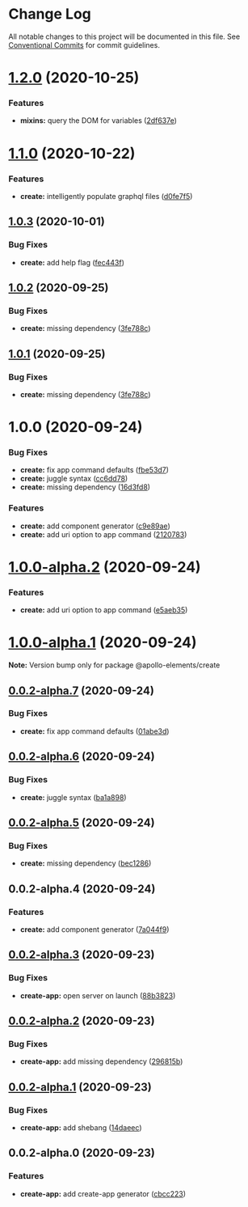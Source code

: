 # Change Log

All notable changes to this project will be documented in this file.
See [Conventional Commits](https://conventionalcommits.org) for commit guidelines.

# [1.2.0](https://github.com/apollo-elements/apollo-elements/compare/@apollo-elements/create@1.1.0...@apollo-elements/create@1.2.0) (2020-10-25)


### Features

* **mixins:** query the DOM for variables ([2df637e](https://github.com/apollo-elements/apollo-elements/commit/2df637e1babd35b5e0dc3af9d2de11f03e920938))





# [1.1.0](https://github.com/apollo-elements/apollo-elements/compare/@apollo-elements/create@1.0.3...@apollo-elements/create@1.1.0) (2020-10-22)


### Features

* **create:** intelligently populate graphql files ([d0fe7f5](https://github.com/apollo-elements/apollo-elements/commit/d0fe7f5ad3583a7f68284b528f30f7fae7234dcf))





## [1.0.3](https://github.com/apollo-elements/apollo-elements/compare/@apollo-elements/create@1.0.2...@apollo-elements/create@1.0.3) (2020-10-01)


### Bug Fixes

* **create:** add help flag ([fec443f](https://github.com/apollo-elements/apollo-elements/commit/fec443f7d7907e116e36472da26d3c707a3ba07c))





## [1.0.2](https://github.com/apollo-elements/apollo-elements/compare/@apollo-elements/create@1.0.0...@apollo-elements/create@1.0.2) (2020-09-25)


### Bug Fixes

* **create:** missing dependency ([3fe788c](https://github.com/apollo-elements/apollo-elements/commit/3fe788c5cbeebe7e33f38fd2bc649c45b9d497ce))





## [1.0.1](https://github.com/apollo-elements/apollo-elements/compare/@apollo-elements/create@1.0.0...@apollo-elements/create@1.0.1) (2020-09-25)


### Bug Fixes

* **create:** missing dependency ([3fe788c](https://github.com/apollo-elements/apollo-elements/commit/3fe788c5cbeebe7e33f38fd2bc649c45b9d497ce))





# 1.0.0 (2020-09-24)


### Bug Fixes

* **create:** fix app command defaults ([fbe53d7](https://github.com/apollo-elements/apollo-elements/commit/fbe53d719b49a42ace9d516b95352e2df403281f))
* **create:** juggle syntax ([cc6dd78](https://github.com/apollo-elements/apollo-elements/commit/cc6dd786d6974ea5acafb3f4f97b7239e2f837d6))
* **create:** missing dependency ([16d3fd8](https://github.com/apollo-elements/apollo-elements/commit/16d3fd8866bfcacb937b23c5f936fb7ec8caf1bc))


### Features

* **create:** add component generator ([c9e89ae](https://github.com/apollo-elements/apollo-elements/commit/c9e89ae5512be52d04d6980a687f25c83b264cd4))
* **create:** add uri option to app command ([2120783](https://github.com/apollo-elements/apollo-elements/commit/2120783863aa9c55bb142aa87224e1babf9c5cd3))





# [1.0.0-alpha.2](https://github.com/apollo-elements/apollo-elements/compare/@apollo-elements/create@1.0.0-alpha.1...@apollo-elements/create@1.0.0-alpha.2) (2020-09-24)


### Features

* **create:** add uri option to app command ([e5aeb35](https://github.com/apollo-elements/apollo-elements/commit/e5aeb3548e94d375cfa2b5e186de5e876182c77d))





# [1.0.0-alpha.1](https://github.com/apollo-elements/apollo-elements/compare/@apollo-elements/create@0.0.2-alpha.7...@apollo-elements/create@1.0.0-alpha.1) (2020-09-24)

**Note:** Version bump only for package @apollo-elements/create





## [0.0.2-alpha.7](https://github.com/apollo-elements/apollo-elements/compare/@apollo-elements/create@0.0.2-alpha.6...@apollo-elements/create@0.0.2-alpha.7) (2020-09-24)


### Bug Fixes

* **create:** fix app command defaults ([01abe3d](https://github.com/apollo-elements/apollo-elements/commit/01abe3dce6a7c3cb2a6fc1caaa7d63010a9d161b))





## [0.0.2-alpha.6](https://github.com/apollo-elements/apollo-elements/compare/@apollo-elements/create@0.0.2-alpha.5...@apollo-elements/create@0.0.2-alpha.6) (2020-09-24)


### Bug Fixes

* **create:** juggle syntax ([ba1a898](https://github.com/apollo-elements/apollo-elements/commit/ba1a898400f1b748e46f76feb50eb780e6029715))





## [0.0.2-alpha.5](https://github.com/apollo-elements/apollo-elements/compare/@apollo-elements/create@0.0.2-alpha.4...@apollo-elements/create@0.0.2-alpha.5) (2020-09-24)


### Bug Fixes

* **create:** missing dependency ([bec1286](https://github.com/apollo-elements/apollo-elements/commit/bec1286f16090fa7ff1f598cf081640a6669671d))





## 0.0.2-alpha.4 (2020-09-24)


### Features

* **create:** add component generator ([7a044f9](https://github.com/apollo-elements/apollo-elements/commit/7a044f92fb8fcd16cc46b04da0d0ac1d1274df7e))





## [0.0.2-alpha.3](https://github.com/apollo-elements/apollo-elements/compare/@apollo-elements/create-app@0.0.2-alpha.2...@apollo-elements/create-app@0.0.2-alpha.3) (2020-09-23)


### Bug Fixes

* **create-app:** open server on launch ([88b3823](https://github.com/apollo-elements/apollo-elements/commit/88b3823783de52f242184e450c005687ea4b0b80))





## [0.0.2-alpha.2](https://github.com/apollo-elements/apollo-elements/compare/@apollo-elements/create-app@0.0.2-alpha.1...@apollo-elements/create-app@0.0.2-alpha.2) (2020-09-23)


### Bug Fixes

* **create-app:** add missing dependency ([296815b](https://github.com/apollo-elements/apollo-elements/commit/296815b8a82ebea98480403c3b69d7380890f2e0))





## [0.0.2-alpha.1](https://github.com/apollo-elements/apollo-elements/compare/@apollo-elements/create-app@0.0.2-alpha.0...@apollo-elements/create-app@0.0.2-alpha.1) (2020-09-23)


### Bug Fixes

* **create-app:** add shebang ([14daeec](https://github.com/apollo-elements/apollo-elements/commit/14daeeceba89d4a3dc3a4d198cd949c35cdcaeaa))





## 0.0.2-alpha.0 (2020-09-23)


### Features

* **create-app:** add create-app generator ([cbcc223](https://github.com/apollo-elements/apollo-elements/commit/cbcc223f1df6d22656386dd0ead07e8a71e763f0))
